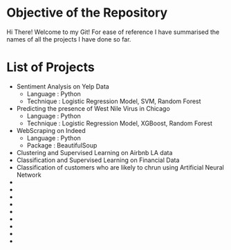 # Objective of the Repository
Hi There! Welcome to my Git! 
For ease of reference I have summarised the names of all the projects I have done so far.

# List of Projects
* Sentiment Analysis on Yelp Data
  * Language : Python
  * Technique : Logistic Regression Model, SVM, Random Forest
* Predicting the presence of West Nile Virus in Chicago
  * Language : Python
  * Technique : Logistic Regression Model, XGBoost, Random Forest
* WebScraping on Indeed 
  * Language : Python
  * Package : BeautifulSoup
* Clustering and Supervised Learning on Airbnb LA data
* Classification and Supervised Learning on Financial Data
* Classification of customers who are likely to chrun using Artificial Neural Network
*
*
*
*
*
*
*
*
*
